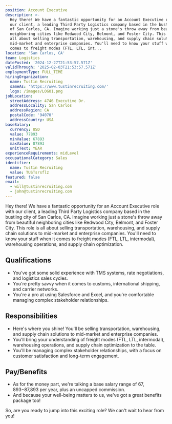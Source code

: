 ```yaml
---
position: Account Executive
description: >-
  Hey there! We have a fantastic opportunity for an Account Executive role with
  our client, a leading Third Party Logistics company based in the bustling city
  of San Carlos, CA. Imagine working just a stone's throw away from beautiful
  neighboring cities like Redwood City, Belmont, and Foster City. This role is
  all about selling transportation, warehousing, and supply chain solutions to
  mid-market and enterprise companies. You'll need to know your stuff when it
  comes to freight modes (FTL, LTL, int...
location: 'San Carlos, CA'
team: Logistics
datePosted: '2024-12-27T21:53:57.571Z'
validThrough: '2025-02-03T21:53:57.571Z'
employmentType: FULL_TIME
hiringOrganization:
  name: Tustin Recruiting
  sameAs: 'https://www.tustinrecruiting.com/'
  logo: /images/LOGO1.png
jobLocation:
  streetAddress: 4746 Executive Dr.
  addressLocality: San Carlos
  addressRegion: CA
  postalCode: '94070'
  addressCountry: USA
baseSalary:
  currency: USD
  value: 77893
  minValue: 67893
  maxValue: 87893
  unitText: YEAR
experienceRequirements: midLevel
occupationalCategory: Sales
identifier:
  name: Tustin Recruiting
  value: TUSTsrsflz
featured: false
email:
  - will@tustinrecruiting.com
  - john@tustinrecruiting.com
---
```




Hey there! We have a fantastic opportunity for an Account Executive role with our client, a leading Third Party Logistics company based in the bustling city of San Carlos, CA. Imagine working just a stone's throw away from beautiful neighboring cities like Redwood City, Belmont, and Foster City. This role is all about selling transportation, warehousing, and supply chain solutions to mid-market and enterprise companies. You'll need to know your stuff when it comes to freight modes (FTL, LTL, intermodal), warehousing operations, and supply chain optimization. 

## Qualifications

- You've got some solid experience with TMS systems, rate negotiations, and logistics sales cycles. 
- You're pretty savvy when it comes to customs, international shipping, and carrier networks. 
- You're a pro at using Salesforce and Excel, and you're comfortable managing complex stakeholder relationships.

## Responsibilities

- Here's where you shine! You'll be selling transportation, warehousing, and supply chain solutions to mid-market and enterprise companies.
- You'll bring your understanding of freight modes (FTL, LTL, intermodal), warehousing operations, and supply chain optimization to the table.
- You'll be managing complex stakeholder relationships, with a focus on customer satisfaction and long-term engagement.

## Pay/Benefits

- As for the money part, we're talking a base salary range of $67,893-$87,893 per year, plus an uncapped commission. 
- And because your well-being matters to us, we've got a great benefits package too!

So, are you ready to jump into this exciting role? We can't wait to hear from you!
